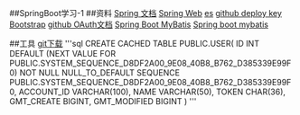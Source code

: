 ##SpringBoot学习-1
##资料
[Spring 文档](https://spring.io/guides)
[Spring Web](https://spring.io/guides/gs/serving-web-content/)
[es](https://elasticsearch.cn/explore)
[github deploy key](https://developer.github.com/v3/guides/managing-deploy-keys/#deploy-keys)
[Bootstrap](https://v3.bootcss.com/getting-started/)
[github OAuth文档](https://developer.github.com/apps/building-oauth-apps/creating-an-oauth-app/)
[Spring Boot MyBatis](https://docs.spring.io/spring-boot/docs/2.0.0.RC1/reference/htmlsingle/#using-boot-devtools)
[Spring boot mybatis](www.mybatis.org/spring-boot-starter/mybatis-spring-boot-autoconfigure/index.html)

##工具
[git下载](https://git-scm.com/download)
'''sql
CREATE CACHED TABLE PUBLIC.USER(
    ID INT DEFAULT (NEXT VALUE FOR PUBLIC.SYSTEM_SEQUENCE_D8DF2A00_9E08_40B8_B762_D385339E99F0) NOT NULL NULL_TO_DEFAULT SEQUENCE PUBLIC.SYSTEM_SEQUENCE_D8DF2A00_9E08_40B8_B762_D385339E99F0,
    ACCOUNT_ID VARCHAR(100),
    NAME VARCHAR(50),
    TOKEN CHAR(36),
    GMT_CREATE BIGINT,
    GMT_MODIFIED BIGINT
)
'''
